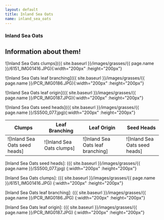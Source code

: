 ```yaml
---
layout: default
title: Inland Sea Oats
name: inland_sea_oats
---
```

### Inland Sea Oats

## Information about them!


![Inland Sea Oats clumps]({{ site.baseurl }}/images/grasses/{{ page.name }}/6151_IMG01416.JPG){:width="200px" :height="200px"}

![Inland Sea Oats leaf branching]({{ site.baseurl }}/images/grasses/{{ page.name }}/PCR_IMG0186.JPG){:width="200px" :height="200px"}

![Inland Sea Oats leaf origin]({{ site.baseurl }}/images/grasses/{{ page.name }}/PCR_IMG0187.JPG){:width="200px" :height="200px"}

![Inland Sea Oats seed heads]({{ site.baseurl }}/images/grasses/{{ page.name }}/SS500_077.jpg){:width="200px" :height="200px"}

Clumps | Leaf Branching | Leaf Origin |Seed Heads
--- | --- | --- | ---
![Inland Sea Oats seed heads] | ![Inland Sea Oats clumps] | ![Inland Sea Oats leaf branching] | ![Inland Sea Oats seed heads]


[Inland Sea Oats seed heads]:
({{ site.baseurl }}/images/grasses/{{ page.name }}/SS500_077.jpg)
{:width="200px" :height="200px"}

[Inland Sea Oats clumps]:
({{ site.baseurl }}/images/grasses/{{ page.name }}/6151_IMG01416.JPG)
{:width="200px" :height="200px"}

[Inland Sea Oats leaf branching]:
({{ site.baseurl }}/images/grasses/{{ page.name }}/PCR_IMG0186.JPG)
{:width="200px" :height="200px"}

[Inland Sea Oats leaf origin]:
({{ site.baseurl }}/images/grasses/{{ page.name }}/PCR_IMG0187.JPG)
{:width="200px" :height="200px"}
